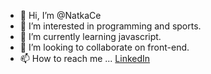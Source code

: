 - 👋 Hi, I’m @NatkaCe
- 👀 I’m interested in programming and sports.
- 🌱 I’m currently learning javascript.
- 💞️ I’m looking to collaborate on front-end.
- 📫 How to reach me ...
 [LinkedIn](www.linkedin.com/in/natalia-cieplik)

<!---
NatkaCe/NatkaCe is a ✨ special ✨ repository because its `README.md` (this file) appears on your GitHub profile.
You can click the Preview link to take a look at your changes.
--->
